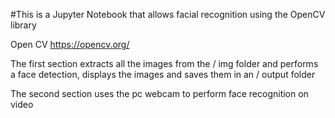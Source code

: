 #This is a Jupyter Notebook that allows facial recognition using the OpenCV library

<a link="https://opencv.org/">Open CV https://opencv.org/<a>


The first section extracts all the images from the / img folder and performs a face detection, displays the images and saves them in an / output folder

The second section uses the pc webcam to perform face recognition on video